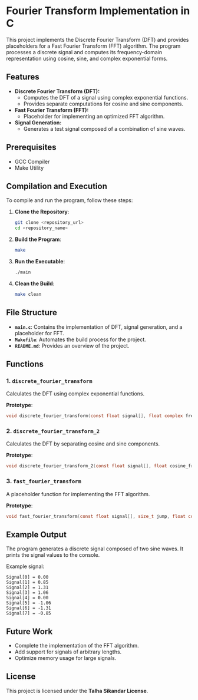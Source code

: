 # Fourier Transform Implementation in C

This project implements the Discrete Fourier Transform (DFT) and provides placeholders for a Fast Fourier Transform (FFT) algorithm. The program processes a discrete signal and computes its frequency-domain representation using cosine, sine, and complex exponential forms.

## Features
- **Discrete Fourier Transform (DFT):**
  - Computes the DFT of a signal using complex exponential functions.
  - Provides separate computations for cosine and sine components.
- **Fast Fourier Transform (FFT):**
  - Placeholder for implementing an optimized FFT algorithm.
- **Signal Generation:**
  - Generates a test signal composed of a combination of sine waves.

## Prerequisites
- GCC Compiler
- Make Utility

## Compilation and Execution
To compile and run the program, follow these steps:

1. **Clone the Repository**:
   ```bash
   git clone <repository_url>
   cd <repository_name>
   ```

2. **Build the Program**:
   ```bash
   make
   ```

3. **Run the Executable**:
   ```bash
   ./main
   ```

4. **Clean the Build**:
   ```bash
   make clean
   ```

## File Structure
- **`main.c`**: Contains the implementation of DFT, signal generation, and a placeholder for FFT.
- **`Makefile`**: Automates the build process for the project.
- **`README.md`**: Provides an overview of the project.

## Functions
### 1. `discrete_fourier_transform`
Calculates the DFT using complex exponential functions.

**Prototype**:
```c
void discrete_fourier_transform(const float signal[], float complex frequency_signal[]);
```

### 2. `discrete_fourier_transform_2`
Calculates the DFT by separating cosine and sine components.

**Prototype**:
```c
void discrete_fourier_transform_2(const float signal[], float cosine_frequency[], float sin_frequency[]);
```

### 3. `fast_fourier_transform`
A placeholder function for implementing the FFT algorithm.

**Prototype**:
```c
void fast_fourier_transform(const float signal[], size_t jump, float complex fs[], size_t length);
```

## Example Output
The program generates a discrete signal composed of two sine waves. It prints the signal values to the console.

Example signal:
```
Signal[0] = 0.00
Signal[1] = 0.85
Signal[2] = 1.31
Signal[3] = 1.06
Signal[4] = 0.00
Signal[5] = -1.06
Signal[6] = -1.31
Signal[7] = -0.85
```

## Future Work
- Complete the implementation of the FFT algorithm.
- Add support for signals of arbitrary lengths.
- Optimize memory usage for large signals.

## License
This project is licensed under the **Talha Sikandar License**.
